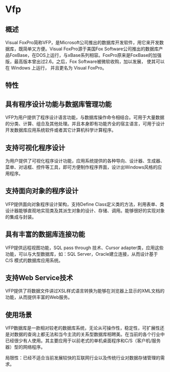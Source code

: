 # **Vfp**
## **概述**
Visual FoxPro简称VFP，是Microsoft公司推出的数据库开发软件，用它来开发数据库，既简单又方便。Visual FoxPro源于美国Fox Software公司推出的数据库产品FoxBase，在DOS上运行，与xBase系列相容。FoxPro原来是FoxBase的加强版，最高版本曾出过2.6。之后，Fox Software被微软收购，加以发展， 使其可以在 Windows 上运行， 并且更名为 Visual FoxPro。
## **特性**
## **具有程序设计功能与数据库管理功能**
VFP为用户提供了程序设计语言功能，与数据库操作命令相结合。可用于大量数据的分类、计算、组合及其他处理。并且本身即有功能齐全的宿主语言，可用于设计开发数据库应用系统软件或者其它计算机科学计算程序。
## **支持可视化程序设计**
为用户提供了可视化程序设计功能，应用系统提供的各种导向、设计器、生成器、菜单、对话框、控件等工具，即可方便制作程序界面，设计出Windows风格的应用程序。
## **支持面向对象的程序设计**
VFP提供面向对象程序设计架构，支持Define Class定义类的方法，利用表单、类设计器能够直观地实现类及其派生对象的设计、存储、调用。能够很好的实现对象的集成与封装。
## **具有丰富的数据库连接功能**
VFP提供远程视图功能，SQL pass through 技术、Cursor adapter类，应用这些功能，可以与大型数据库，如：SQL Server，Oracle建立连接，从而设计基于C/S 模式的数据库应用系统。
## **支持Web Service技术**
VFP提供了将数据文件讲过XSL样式语言转换为能够在浏览器上显示的XML文档的功能，从而提供丰富的Web服务。
## **使用场景**
VFP数据库是一款相对较老的数据库系统，无论从可操作性，稳定性，可扩展性还是对数据的查询上都无法和当今主流的关系型数据库相聘美。在当前的各个行业中已经很少有人使用。其主要应用于以前老式的单机桌面程序和C/S（客户机/服务器）型的网络程序。

局限性：已经不适合当前发展较快的互联网行业以及传统行业对数据存储管理的需求。